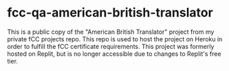 # fcc-qa-american-british-translator
 
This is a public copy of the "American British Translator" project from my private fCC projects repo. This repo is used to host the project on Heroku in order to fulfill the fCC certificate requirements. This project was formerly hosted on Replit, but is no longer accessible due to changes to Replit's free tier.
